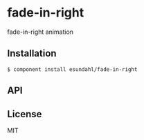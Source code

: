 
# fade-in-right

  fade-in-right animation

## Installation

    $ component install esundahl/fade-in-right

## API

   

## License

  MIT
